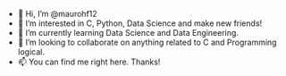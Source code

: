 - 👋 Hi, I’m @maurohf12
- 👀 I’m interested in C, Python, Data Science and make new friends!
- 🌱 I’m currently learning Data Science and Data Engineering.
- 💞️ I’m looking to collaborate on anything related to C and Programming logical.
- 📫 You can find me right here. Thanks!

<!---
maurohf12/maurohf12 is a ✨ special ✨ repository because its `README.md` (this file) appears on your GitHub profile.
You can click the Preview link to take a look at your changes.
--->
